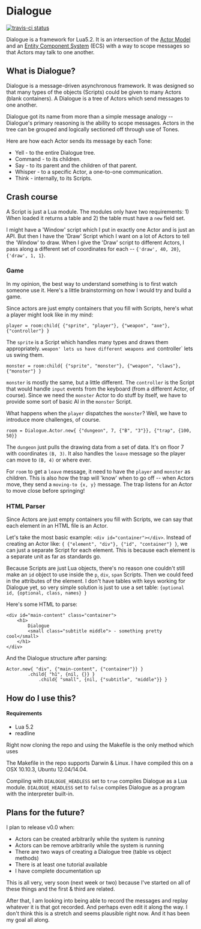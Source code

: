 # Dialogue

[![travis-ci status](https://travis-ci.org/rlt3/Dialogue.svg?branch=master)](https://travis-ci.org/rlt3/Dialogue/builds)

Dialogue is a framework for Lua5.2. It is an intersection of the 
[Actor Model](https://en.wikipedia.org/wiki/Actor_model) and an 
[Entity Component System](https://en.wikipedia.org/wiki/Entity_component_system) 
(ECS) with a way to scope messages so that Actors may talk to one another.

## What is Dialogue?

Dialogue is a message-driven asynchronous framework. It was designed so that
many types of the objects (Scripts) could be given to many Actors (blank 
containers). A Dialogue is a tree of Actors which send messages to one another.

Dialogue got its name from more than a simple message analogy -- Dialogue's
primary reasoning is the ability to scope messages. Actors in the tree can be
grouped and logically sectioned off through use of Tones. 

Here are how each Actor sends its message by each Tone:

* Yell - to the entire Dialogue tree.
* Command - to its children.
* Say - to its parent and the children of that parent.
* Whisper - to a specific Actor, a one-to-one communication.
* Think - internally, to its Scripts.

## Crash course

A Script is just a Lua module. The modules only have two requirements: 1) When
loaded it returns a table and 2) the table must have a `new` field set.

I might have a 'Window' script which I put in exactly one Actor and is just an
API.  But then I have the 'Draw' Script which I want on a lot of Actors to tell
the 'Window' to draw.  When I give the 'Draw' script to different Actors, I pass
along a different set of coordinates for each -- `{'draw', 40, 20}`, `{'draw',
1, 1}`. 

### Game

In my opinion, the best way to understand something is to first watch someone
use it. Here's a little brainstorming on how I would try and build a game.

Since actors are just empty containers that you fill with Scripts, here's what
a player might look like in my mind:

    player = room:child{ {"sprite", "player"}, {"weapon", "axe"}, {"controller"} }

The `sprite` is a Script which handles many types and draws them appropriately.
`weapon' lets us have different weapons and `controller` lets us swing them.

    monster = room:child{ {"sprite", "monster"}, {"weapon", "claws"}, {"monster"} }

`monster` is mostly the same, but a little different. The `controller` is the
Script that would handle `input` events from the keyboard (from a different
Actor, of course). Since we need the `monster` Actor to do stuff by itself, we
have to provide some sort of basic AI in the `monster` Script.

What happens when the `player` dispatches the `monster`? Well, we have to 
introduce more challenges, of course.

    room = Dialogue.Actor.new{ {"dungeon", 7, {"B", "3"}}, {"trap", {100, 50}}

The `dungeon` just pulls the drawing data from a set of data. It's on floor 7
with coordinates `(B, 3)`. It also handles the `leave` message so the player can
move to `(B, 4)` or where ever.

For `room` to get a `leave` message, it need to have the `player` and `monster`
as children. This is also how the trap will 'know' when to go off -- when 
Actors move, they send a `moving-to {x, y}` message. The trap listens for an
Actor to move close before springing!

### HTML Parser

Since Actors are just empty containers you fill with Scripts, we can say that
each element in an HTML file is an Actor. 

Let's take the most basic example: `<div id="container"></div>`. Instead of
creating an Actor like: `{ {"element", "div"}, {"id", "container"} }`, we can
just a separate Script for each element.  This is because each element is
a separate unit as far as standards go.

Because Scripts are just Lua objects, there's no reason one couldn't still make
an `id` object to use inside the `p`, `div`, `span` Scripts. Then we could feed
in the attributes of the element. I don't have tables with keys working for 
Dialogue yet, so very simple solution is just to use a set table: `{optional 
id, {optional, class, names} }`

Here's some HTML to parse:

    <div id="main-content" class="container">
        <h1> 
            Dialogue
            <small class="subtitle middle"> - something pretty cool</small>
        </h1>
    </div>

And the Dialogue structure after parsing:

    Actor.new{ "div", {"main-content", {"container"}} }
            .child{ "h1", {nil, {}} }
                .child{ "small", {nil, {"subtitle", "middle"}} }

## How do I use this?

#### Requirements

* Lua 5.2
* readline

Right now cloning the repo and using the Makefile is the only method which 
uses 

The Makefile in the repo supports Darwin & Linux. I have compiled this on a OSX
10.10.3, Ubuntu 12.04/14.04.

Compiling with `DIALOGUE_HEADLESS` set to `true` compiles Dialogue as a Lua
module. `DIALOGUE_HEADLESS` set to `false` compiles Dialogue as a program with
the interpreter built-in.

## Plans for the future?

I plan to release v0.0 when:

* Actors can be created arbitrarily while the system is running
* Actors can be remove arbitrarily while the system is running
* There are two ways of creating a Dialogue tree (table vs object methods)
* There is at least one tutorial available
* I have complete documentation up

This is all very, very soon (next week or two) because I've started on all of
these things and the first & third are related.

After that, I am looking into being able to record the messages and replay
whatever it is that got recorded. And perhaps even edit it along the way. I
don't think this is a stretch and seems plausible right now. And it has been
my goal all along.
